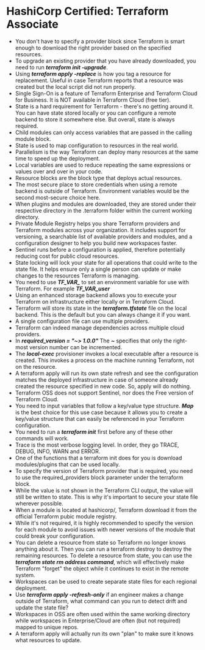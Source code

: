 # HashiCorp Certified: Terraform Associate
* You don't have to specify a provider block since Terraform is smart enough to download the right provider based on the specified resources.
* To upgrade an existing provider that you have already downloaded, you need to run ***terraform init -upgrade***.
* Using ***terraform apply -replace*** is how you tag a resource for replacement. Useful in case Terraform reports that a resource was created but the local script did not run properly.
* Single Sign-On is a feature of Terraform Enterprise and Terraform Cloud for Business. It is NOT available in Terraform Cloud (free tier).
* State is a hard requirement for Terraform - there's no getting around it. You can have state stored locally or you can configure a remote backend to store it somewhere else. But overall, state is always required.
* Child modules can only access variables that are passed in the calling module block.
* State is used to map configuration to resources in the real world.
* Parallelism is the way Terraform can deploy many resources at the same time to speed up the deployment.
* Local variables are used to reduce repeating the same expressions or values over and over in your code.
* Resource blocks are the block type that deploys actual resources.
* The most secure place to store credentials when using a remote backend is outside of Terraform. Environment variables would be the second most-secure choice here.
* When plugins and modules are downloaded, they are stored under their respective directory in the .terraform folder within the current working directory.
* Private Module Registry helps you share Terraform providers and Terraform modules across your organization. It includes support for versioning, a searchable list of available providers and modules, and a configuration designer to help you build new workspaces faster.
* Sentinel runs before a configuration is applied, therefore potentially reducing cost for public cloud resources.
* State locking will lock your state for all operations that could write to the state file. It helps ensure only a single person can update or make changes to the resources Terraform is managing.
* You need to use ***TF_VAR_*** to set an environment variable for use with Terraform. For example ***TF_VAR_user***
* Using an enhanced storage backend allows you to execute your Terraform on infrastructure either locally or in Terraform Cloud.
* Terraform will store its state in the ***terraform.tfstate*** file on the local backend. This is the default but you can always change it if you want.
* A single configuration file can use multiple providers.
* Terraform can indeed manage dependencies across multiple cloud providers.
* In ***required_version = "~> 1.0.0"*** The ***~*** specifies that only the right-most version number can be incremented.
* The ***local-exec*** provisioner invokes a local executable after a resource is created. This invokes a process on the machine running Terraform, not on the resource.
* A terraform apply will run its own state refresh and see the configuration matches the deployed infrastructure in case of someone already created the resource specified in new code.
So, apply will do nothing.
* Terraform OSS does not support Sentinel, nor does the Free version of Terraform Cloud.
* You need to input variables that follow a key/value type structure. ***Map*** is the best choice for this use case because it allows you to create a key/value structure that can easily be referenced in your Terraform configuration.
* You need to run a ***terraform init*** first before any of these other commands will work.
* Trace is the most verbose logging level. In order, they go TRACE, DEBUG, INFO, WARN and ERROR.
* One of the functions that a terraform init does for you is download modules/plugins that can be used locally.
* To specify the version of Terraform provider that is required, you need to use the required_providers block parameter under the terraform block.
* While the value is not shown in the Terraform CLI output, the value will still be written to state. This is why it's important to secure your state file wherever possible.
* When a module is located at hashicorp/<name>, Terraform download it from the official Terraform pubic module registry.
* While it's not required, it is highly recommended to specify the version for each module to avoid issues with newer versions of the module that could break your configuration.
* You can delete a resource from state so Terraform no longer knows anything about it. Then you can run a terraform destroy to destroy the remaining resources.
To delete a resource from state, you can use the ***terraform state rm address command***, which will effectively make Terraform "forget" the object while it continues to exist in the remote system.
* Workspaces can be used to create separate state files for each regional deployment.
* Use ***terraform apply -refresh-only*** if an engineer makes a change outside of Terraform, what command can you run to detect drift and update the state file?
* Workspaces in OSS are often used within the same working directory while workspaces in Enterprise/Cloud are often (but not required) mapped to unique repos.
* A terraform apply will actually run its own "plan" to make sure it knows what resources to update.


